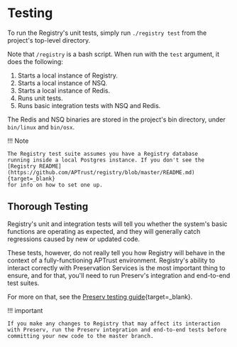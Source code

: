 # Testing

To run the Registry's unit tests, simply run `./registry test` from the project's top-level directory.

Note that `/registry` is a bash script. When run with the `test` argument, it does the following:

1. Starts a local instance of Registry.
2. Starts a local instance of NSQ.
3. Starts a local instance of Redis.
4. Runs unit tests.
5. Runs basic integration tests with NSQ and Redis.

The Redis and NSQ binaries are stored in the project's bin directory, under `bin/linux` and `bin/osx`.

!!! Note

    The Registry test suite assumes you have a Registry database
    running inside a local Postgres instance. If you don't see the
    [Registry README](https://github.com/APTrust/registry/blob/master/README.md){target=_blank}
    for info on how to set one up.

## Thorough Testing

Registry's unit and integration tests will tell you whether the system's basic functions are operating as expected, and they will generally catch regressions caused by new or updated code.

These tests, however, do not really tell you how Registry will behave in the context of a fully-functioning APTrust environment. Registry's ability to interact correctly with Preservation Services is the most important thing to ensure, and for that, you'll need to run Preserv's integration and end-to-end test suites.

For more on that, see the [Preserv testing guide](https://aptrust.github.io/preserv-docs/testing/){target=_blank}.

!!! important

    If you make any changes to Registry that may affect its interaction with Preserv, run the Preserv integration and end-to-end tests before committing your new code to the master branch.
